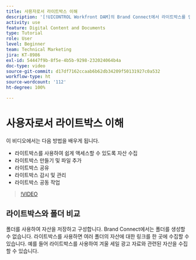 ```yaml
---
title: 사용자로서 라이트박스 이해
description: '[!UICONTROL Workfront DAM]의 Brand Connect에서 라이트박스를 만들고 사용하고 관리하고 공유하고 공동 작업하는 방법을 알아봅니다.'
activity: use
feature: Digital Content and Documents
type: Tutorial
role: User
level: Beginner
team: Technical Marketing
jira: KT-8986
exl-id: 54447f9b-8f5e-4b5b-9298-232024064b4a
doc-type: video
source-git-commit: d17df7162ccaab6b62db34209f50131927c0a532
workflow-type: ht
source-wordcount: '112'
ht-degree: 100%

---
```


# 사용자로서 라이트박스 이해

이 비디오에서는 다음 방법을 배우게 됩니다.

* 라이트박스를 사용하여 쉽게 액세스할 수 있도록 자산 수집
* 라이트박스 만들기 및 파일 추가
* 라이트박스 공유
* 라이트박스 감시 및 관리
* 라이트박스 공동 작업

>[!VIDEO](https://video.tv.adobe.com/v/335248/?quality=12&learn=on&enablevpops)

## 라이트박스와 폴더 비교

폴더를 사용하여 자산을 저장하고 구성합니다. Brand Connect에서는 폴더를 생성할 수 없습니다. 라이트박스를 사용하면 여러 폴더의 자산에 대한 링크를 한 곳에 수집할 수 있습니다. 예를 들어 라이트박스를 사용하여 겨울 세일 광고 자료와 관련된 자산을 수집할 수 있습니다.
